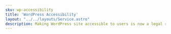 ```yaml
---
sku: wp-accessibility
title: 'WordPress Accessibility'
layout: "../../layouts/Service.astro"
description: Making WordPress site accessible to users is now a legal requirement in many places. Learn how and why you should do it now.
---
```

